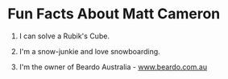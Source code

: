 # Fun Facts About Matt Cameron

1. I can solve a Rubik's Cube.

2. I'm a snow-junkie and love snowboarding.

3. I'm the owner of Beardo Australia - www.beardo.com.au